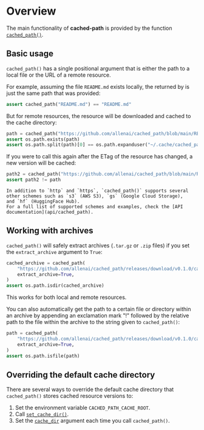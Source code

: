 Overview
========

The main functionality of **cached-path** is provided by the function [`cached_path()`](api/cached_path).

## Basic usage

`cached_path()` has a single positional argument that is either the path to a local file or the URL of a remote resource.

For example, assuming the file `README.md` exists locally, the returned by is just
the same path that was provided:

```python
assert cached_path("README.md") == "README.md"
```

But for remote resources, the resource will be downloaded and cached to the cache directory:

```python
path = cached_path("https://github.com/allenai/cached_path/blob/main/README.md")
assert os.path.exists(path)
assert os.path.split(path)[0] == os.path.expanduser("~/.cache/cached_path")
```

If you were to call this again after the ETag of the resource has changed, a new version will be cached:

```python
path2 = cached_path("https://github.com/allenai/cached_path/blob/main/README.md")
assert path2 != path
```

```{tip}
In addition to `http` and `https`, `cached_path()` supports several other schemes such as `s3` (AWS S3), `gs` (Google Cloud Storage),
and `hf` (HuggingFace Hub).
For a full list of supported schemes and examples, check the [API documentation](api/cached_path).
```

## Working with archives

`cached_path()` will safely extract archives (`.tar.gz` or `.zip` files) if you set the `extract_archive` argument to `True`:

```python
cached_archive = cached_path(
    "https://github.com/allenai/cached_path/releases/download/v0.1.0/cached_path-0.1.0.tar.gz",
    extract_archive=True,
)
assert os.path.isdir(cached_archive)
```

This works for both local and remote resources.

You can also automatically get the path to a certain file or directory within an archive by appending an exclamation mark "!" followed by
the relative path to the file within the archive to the string given to `cached_path()`:

```python
path = cached_path(
    "https://github.com/allenai/cached_path/releases/download/v0.1.0/cached_path-0.1.0.tar.gz!README.md",
    extract_archive=True,
)
assert os.path.isfile(path)
```

## Overriding the default cache directory

There are several ways to override the default cache directory that `cached_path()` stores cached resource versions to:

1. Set the environment variable `CACHED_PATH_CACHE_ROOT`.
2. Call [`set_cache_dir()`](api/util.html#cached_path.set_cache_dir).
3. Set the [`cache_dir`](api/cached_path.html#cached_path.cached_path) argument each time you call `cached_path()`.

